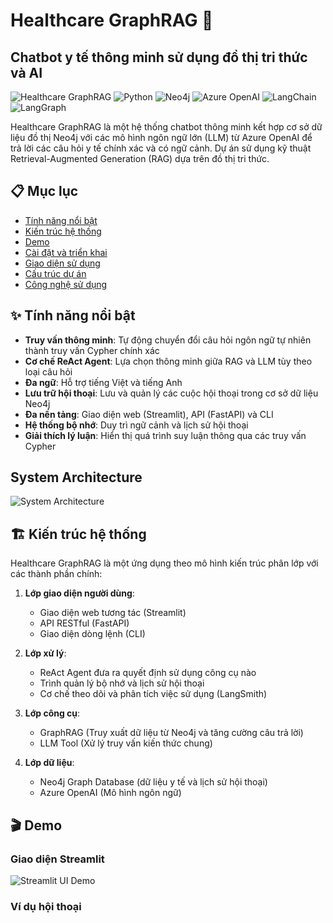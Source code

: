 # Healthcare GraphRAG 🏥 

## Chatbot y tế thông minh sử dụng đồ thị tri thức và AI

![Healthcare GraphRAG](https://img.shields.io/badge/Healthcare-GraphRAG-blue)
![Python](https://img.shields.io/badge/Python-3.9+-green)
![Neo4j](https://img.shields.io/badge/Database-Neo4j-brightgreen)
![Azure OpenAI](https://img.shields.io/badge/AI-Azure_OpenAI-orange)
![LangChain](https://img.shields.io/badge/Framework-LangChain-yellow)
![LangGraph](https://img.shields.io/badge/Framework-LangGraph-purple)

Healthcare GraphRAG là một hệ thống chatbot thông minh kết hợp cơ sở dữ liệu đồ thị Neo4j với các mô hình ngôn ngữ lớn (LLM) từ Azure OpenAI để trả lời các câu hỏi y tế chính xác và có ngữ cảnh. Dự án sử dụng kỹ thuật Retrieval-Augmented Generation (RAG) dựa trên đồ thị tri thức.

## 📋 Mục lục

- [Tính năng nổi bật](#-tính-năng-nổi-bật)
- [Kiến trúc hệ thống](#-kiến-trúc-hệ-thống)
- [Demo](#-demo)
- [Cài đặt và triển khai](#-cài-đặt-và-triển-khai)
- [Giao diện sử dụng](#-giao-diện-sử-dụng)
- [Cấu trúc dự án](#-cấu-trúc-dự-án)
- [Công nghệ sử dụng](#-công-nghệ-sử-dụng)

## ✨ Tính năng nổi bật

- **Truy vấn thông minh**: Tự động chuyển đổi câu hỏi ngôn ngữ tự nhiên thành truy vấn Cypher chính xác
- **Cơ chế ReAct Agent**: Lựa chọn thông minh giữa RAG và LLM tùy theo loại câu hỏi
- **Đa ngữ**: Hỗ trợ tiếng Việt và tiếng Anh
- **Lưu trữ hội thoại**: Lưu và quản lý các cuộc hội thoại trong cơ sở dữ liệu Neo4j
- **Đa nền tảng**: Giao diện web (Streamlit), API (FastAPI) và CLI
- **Hệ thống bộ nhớ**: Duy trì ngữ cảnh và lịch sử hội thoại
- **Giải thích lý luận**: Hiển thị quá trình suy luận thông qua các truy vấn Cypher
## **System Architecture**
![System Architecture](./Users/quanglekim/Downloads/repo_final/assets/images/graphrag.png)

## 🏗 Kiến trúc hệ thống

Healthcare GraphRAG là một ứng dụng theo mô hình kiến trúc phân lớp với các thành phần chính:

1. **Lớp giao diện người dùng**: 
   - Giao diện web tương tác (Streamlit)
   - API RESTful (FastAPI) 
   - Giao diện dòng lệnh (CLI)

2. **Lớp xử lý**:
   - ReAct Agent đưa ra quyết định sử dụng công cụ nào
   - Trình quản lý bộ nhớ và lịch sử hội thoại
   - Cơ chế theo dõi và phân tích việc sử dụng (LangSmith)

3. **Lớp công cụ**:
   - GraphRAG (Truy xuất dữ liệu từ Neo4j và tăng cường câu trả lời)
   - LLM Tool (Xử lý truy vấn kiến thức chung)

4. **Lớp dữ liệu**:
   - Neo4j Graph Database (dữ liệu y tế và lịch sử hội thoại)
   - Azure OpenAI (Mô hình ngôn ngữ)

## 🎬 Demo

### Giao diện Streamlit
![Streamlit UI Demo](./Users/quanglekim/Downloads/repo_final/assets/images/Screenshot1.png)

### Ví dụ hội thoại
